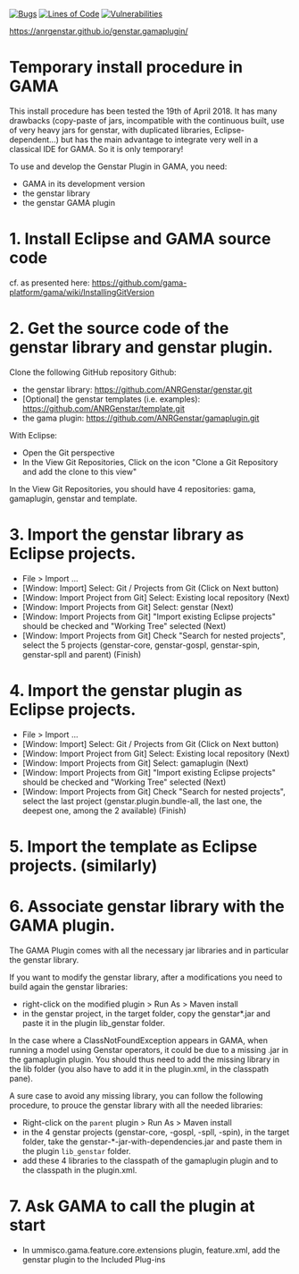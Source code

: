 [![Bugs](https://sonarcloud.io/api/project_badges/measure?project=ANRGenstar_genstar.gamaplugin&metric=bugs)](https://sonarcloud.io/dashboard?id=ANRGenstar_genstar.gamaplugin)
[![Lines of Code](https://sonarcloud.io/api/project_badges/measure?project=ANRGenstar_genstar.gamaplugin&metric=ncloc)](https://sonarcloud.io/dashboard?id=ANRGenstar_genstar.gamaplugin)
[![Vulnerabilities](https://sonarcloud.io/api/project_badges/measure?project=ANRGenstar_genstar.gamaplugin&metric=vulnerabilities)](https://sonarcloud.io/dashboard?id=ANRGenstar_genstar.gamaplugin)
 
 https://anrgenstar.github.io/genstar.gamaplugin/

# Temporary install procedure in GAMA

This install procedure has been tested the 19th of April 2018. It has many drawbacks (copy-paste of jars, incompatible with the continuous built, use of very heavy jars for genstar, with duplicated libraries, Eclipse-dependent...) but has the main advantage to integrate very well in a classical IDE for GAMA. So it is only temporary!

To use and develop the Genstar Plugin in GAMA, you need:
- GAMA in its development version
- the genstar library
- the genstar GAMA plugin


# 1. Install Eclipse and GAMA source code
cf. as presented here: https://github.com/gama-platform/gama/wiki/InstallingGitVersion

# 2. Get the source code of the genstar library and genstar plugin.

Clone the following GitHub repository Github: 
 * the genstar library:  https://github.com/ANRGenstar/genstar.git
 * [Optional] the genstar templates (i.e. examples): https://github.com/ANRGenstar/template.git
 * the gama plugin: https://github.com/ANRGenstar/gamaplugin.git

With Eclipse: 
* Open the Git perspective
* In the View Git Repositories, Click on the icon "Clone a Git Repository and add the clone to this view"

In the View Git Repositories, you should have 4 repositories: gama, gamaplugin, genstar and template.

# 3. Import the genstar library as Eclipse projects.
 * File > Import ...
 * [Window: Import] Select: Git / Projects from Git (Click on Next button)
 * [Window: Import Project from Git] Select: Existing local repository (Next)
 * [Window: Import Projects from Git] Select: genstar (Next)
 * [Window: Import Projects from Git] "Import existing Eclipse projects" should be checked and "Working Tree" selected (Next)
 * [Window: Import Projects from Git] Check "Search for nested projects", select the 5 projects (genstar-core, genstar-gospl, genstar-spin, genstar-spll and parent) (Finish)


# 4. Import the genstar plugin as Eclipse projects.
 * File > Import ...
 * [Window: Import] Select: Git / Projects from Git (Click on Next button)
 * [Window: Import Project from Git] Select: Existing local repository (Next)
 * [Window: Import Projects from Git] Select: gamaplugin (Next)
 * [Window: Import Projects from Git] "Import existing Eclipse projects" should be checked and "Working Tree" selected (Next)
 * [Window: Import Projects from Git] Check "Search for nested projects", select the last project (genstar.plugin.bundle-all, the last one, the deepest one, among the 2 available) (Finish)

# 5. Import the template as Eclipse projects. (similarly)

# 6. Associate genstar library with the GAMA plugin.
The GAMA Plugin comes with all the necessary jar libraries and in particular the genstar library.
  

If you want to modify the genstar library, after a modifications you need to build again the genstar libraries:
  * right-click on the modified plugin > Run As > Maven install
  * in the genstar project, in the target folder, copy the genstar*.jar and paste it in the plugin lib_genstar folder.

In the case where a ClassNotFoundException appears in GAMA, when running a model using Genstar operators, it could be due to a missing .jar in the gamaplugin plugin. You should thus need to add the missing library in the lib folder (you also have to add it in the plugin.xml, in the classpath pane).

A sure case to avoid any missing library, you can follow the following procedure, to prouce the genstar library with all the needed libraries:
  * Right-click on the `parent` plugin > Run As >  Maven install
  * in the 4 genstar projects (genstar-core, -gospl, -spll, -spin), in the target folder, take the genstar-*-jar-with-dependencies.jar and paste them in the plugin `lib_genstar` folder.
  * add these 4 libraries to the classpath of the gamaplugin plugin and to the classpath in the plugin.xml.

# 7. Ask GAMA to call the plugin at start
  * In ummisco.gama.feature.core.extensions plugin, feature.xml, add the genstar plugin to the Included Plug-ins




